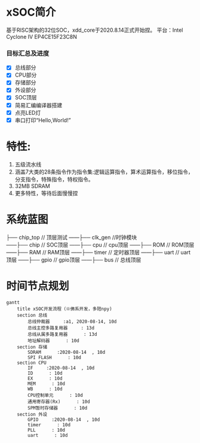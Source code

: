 # xSOC简介
基于RISC架构的32位SOC，xdd_core于2020.8.14正式开始捏。
平台：Intel Cyclone IV EP4CE15F23C8N
### 目标汇总及进度
- [x] 总线部分
- [x] CPU部分
- [x] 存储部分
- [x] 外设部分
- [x] SOC顶层
- [x] 简易汇编编译器搭建
- [x] 点亮LED灯
- [x] 串口打印“Hello,World!”

# 特性:
1. 五级流水线
2. 涵盖7大类的28条指令作为指令集:逻辑运算指令，算术运算指令，移位指令，分支指令，特殊指令，特权指令。
3. 32MB SDRAM
4. 更多特性，等待后面慢慢捏

# 系统蓝图
├── chip_top         // 顶层测试
——├── clk_gen     //时钟模块     
——├── chip        // SOC顶层
——├── cpu     // cpu顶层
——├── ROM     // ROM顶层
——├── RAM     // RAM顶层
——├── timer   // 定时器顶层
——├── uart    // uart顶层
——├── gpio    // gpio顶层
——├── bus     // 总线顶层

# 时间节点规划

```mermaid
gantt
    title xSOC开发流程（※佛系开发，多陪npy)
    section 总线
        总线仲裁器     :a1, 2020-08-14, 10d
        总线主控多路复用器     : 13d
        总线从属多路复用器      : 13d
        地址解码器      : 10d
    section 存储
        SDRAM      :2020-08-14  , 10d
        SPI FLASH      : 10d
    section CPU
        IF     :2020-08-14  , 10d
        ID      : 10d
        EX      : 10d
        MEM      : 10d
        WB      : 10d
        CPU控制单元      : 10d
        通用寄存器(Rx)      : 10d
        SPM暂时存储器      : 10d
    section 外设
        GPIO     :2020-08-14  , 10d
        timer      : 10d
        PLL      : 10d
        uart      : 10d
```

